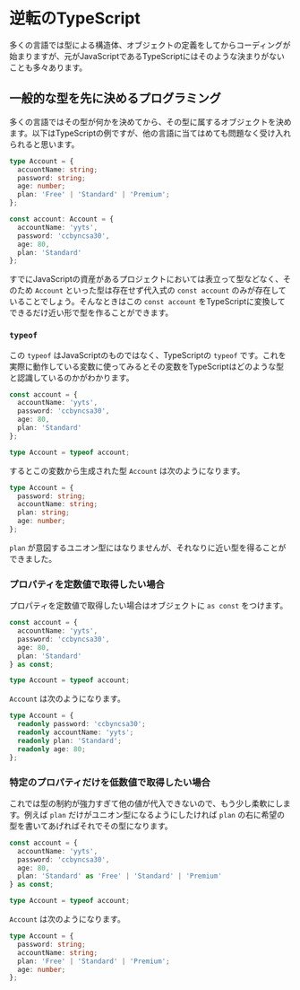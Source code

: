 # 逆転のTypeScript

多くの言語では型による構造体、オブジェクトの定義をしてからコーディングが始まりますが、元がJavaScriptであるTypeScriptにはそのような決まりがないことも多々あります。

## 一般的な型を先に決めるプログラミング

多くの言語ではその型が何かを決めてから、その型に属するオブジェクトを決めます。以下はTypeScriptの例ですが、他の言語に当てはめても問題なく受け入れられると思います。

```typescript
type Account = {
  accuontName: string;
  password: string;
  age: number;
  plan: 'Free' | 'Standard' | 'Premium';
};

const account: Account = {
  accountName: 'yyts',
  password: 'ccbyncsa30',
  age: 80,
  plan: 'Standard'
};
```

すでにJavaScriptの資産があるプロジェクトにおいては表立って型などなく、そのため `Account` といった型は存在せず代入式の `const account` のみが存在していることでしょう。そんなときはこの `const account` をTypeScriptに変換してできるだけ近い形で型を作ることができます。

### `typeof`

この `typeof` はJavaScriptのものではなく、TypeScriptの `typeof` です。これを実際に動作している変数に使ってみるとその変数をTypeScriptはどのような型と認識しているのかがわかります。

```typescript
const account = {
  accountName: 'yyts',
  password: 'ccbyncsa30',
  age: 80,
  plan: 'Standard'
};

type Account = typeof account;
```

するとこの変数から生成された型 `Account` は次のようになります。

```typescript
type Account = {
  password: string;
  accountName: string;
  plan: string;
  age: number;
};
```

`plan` が意図するユニオン型にはなりませんが、それなりに近い型を得ることができました。

### プロパティを定数値で取得したい場合

プロパティを定数値で取得したい場合はオブジェクトに `as const` をつけます。

```typescript
const account = {
  accountName: 'yyts',
  password: 'ccbyncsa30',
  age: 80,
  plan: 'Standard'
} as const;

type Account = typeof account;
```

`Account` は次のようになります。

```typescript
type Account = {
  readonly password: 'ccbyncsa30';
  readonly accountName: 'yyts';
  readonly plan: 'Standard';
  readonly age: 80;
};
```

### 特定のプロパティだけを低数値で取得したい場合

これでは型の制約が強力すぎて他の値が代入できないので、もう少し柔軟にします。例えば `plan` だけがユニオン型になるようにしたければ `plan` の右に希望の型を書いてあげればそれでその型になります。

```typescript
const account = {
  accountName: 'yyts',
  password: 'ccbyncsa30',
  age: 80,
  plan: 'Standard' as 'Free' | 'Standard' | 'Premium'
} as const;

type Account = typeof account;
```

`Account` は次のようになります。

```typescript
type Account = {
  password: string;
  accountName: string;
  plan: 'Free' | 'Standard' | 'Premium';
  age: number;
};
```

